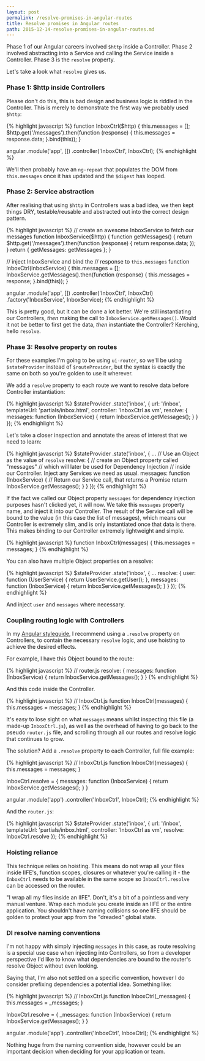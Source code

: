 ```yaml
---
layout: post
permalink: /resolve-promises-in-angular-routes
title: Resolve promises in Angular routes
path: 2015-12-14-resolve-promises-in-angular-routes.md
---
```


Phase 1 of our Angular careers involved `$http` inside a Controller. Phase 2 involved abstracting into a Service and calling the Service inside a Controller. Phase 3 is the `resolve` property.

Let's take a look what `resolve` gives us.

### Phase 1: $http inside Controllers

Please don't do this, this is bad design and business logic is riddled in the Controller. This is merely to demonstrate the first way we probably used `$http`:

{% highlight javascript %}
function InboxCtrl($http) {
  this.messages = [];
  $http.get('/messages').then(function (response) {
    this.messages = response.data;
  }.bind(this));
}

angular
  .module('app', [])
  .controller('InboxCtrl', InboxCtrl);
{% endhighlight %}

We'll then probably have an `ng-repeat` that populates the DOM from `this.messages` once it has updated and the `$digest` has looped.

### Phase 2: Service abstraction

After realising that using `$http` in Controllers was a bad idea, we then kept things DRY, testable/reusable and abstracted out into the correct design pattern.

{% highlight javascript %}
// create an awesome InboxService to fetch our messages
function InboxService($http) {
  function getMessages() {
    return $http.get('/messages').then(function (response) {
      return response.data;
    });
  }
  return {
    getMessages: getMessages
  };
}

// inject InboxService and bind the 
// response to `this.messages`
function InboxCtrl(InboxService) {
  this.messages = [];
  InboxService.getMessages().then(function (response) {
    this.messages = response;
  }.bind(this));
}

angular
  .module('app', [])
  .controller('InboxCtrl', InboxCtrl)
  .factory('InboxService', InboxService);
{% endhighlight %}

This is pretty good, but it can be done a lot better. We're still instantiating our Controllers, _then_ making the call to `InboxService.getMessages()`. Would it not be better to first get the data, _then_ instantiate the Controller? Kerching, hello `resolve`.

### Phase 3: Resolve property on routes

For these examples I'm going to be using `ui-router`, so we'll be using `$stateProvider` instead of `$routeProvider`, but the syntax is exactly the same on both so you're golden to use it wherever.

We add a `resolve` property to each route we want to resolve data before Controller instantiation:

{% highlight javascript %}
$stateProvider
  .state('inbox', {
    url: '/inbox',
    templateUrl: 'partials/inbox.html',
    controller: 'InboxCtrl as vm',
    resolve: {
      messages: function (InboxService) {
        return InboxService.getMessages();
      }
    }
  });
{% endhighlight %}

Let's take a closer inspection and annotate the areas of interest that we need to learn:

{% highlight javascript %}
$stateProvider
  .state('inbox', {
    ...
    // Use an Object as the value of `resolve`
    resolve: {
      // create an Object property called "messages"
      // which will later be used for Dependency Injection
      // inside our Controller. Inject any Services we need as usual.
      messages: function (InboxService) {
        // Return our Service call, that returns a Promise
        return InboxService.getMessages();
      }
    }
  });
{% endhighlight %}

If the fact we called our Object property `messages` for dependency injection purposes hasn't clicked yet, it will now. We take this `messages` property name, and inject it into our Controller. The result of the Service call will be bound to the value (in this case the list of messages), which means our Controller is extremely slim, and is only instantiated once that data is there. This makes binding to our Controller extremely lightweight and simple.

{% highlight javascript %}
function InboxCtrl(messages) {
  this.messages = messages;
}
{% endhighlight %}

You can also have multiple Object properties on a resolve:

{% highlight javascript %}
$stateProvider
  .state('inbox', {
    ...
    resolve: {
      user: function (UserService) {
        return UserService.getUser();
      },
      messages: function (InboxService) {
        return InboxService.getMessages();
      }
    }
  });
{% endhighlight %}

And inject `user` and `messages` where necessary.

### Coupling routing logic with Controllers

In my [Angular styleguide](https://github.com/toddmotto/angularjs-styleguide#routing-resolves), I recommend using a `.resolve` property on Controllers, to contain the necessary `resolve` logic, and use hoisting to achieve the desired effects.

For example, I have this Object bound to the route:

{% highlight javascript %}
// router.js
resolve: {
  messages: function (InboxService) {
    return InboxService.getMessages();
  }
}
{% endhighlight %}

And this code inside the Controller.

{% highlight javascript %}
// InboxCtrl.js
function InboxCtrl(messages) {
  this.messages = messages;
}
{% endhighlight %}

It's easy to lose sight on what `messages` means whilst inspecting this file (a made-up `InboxCtrl.js`), as well as the overhead of having to go back to the pseudo `router.js` file, and scrolling through all our routes and resolve logic that continues to grow.

The solution? Add a `.resolve` property to each Controller, full file example:

{% highlight javascript %}
// InboxCtrl.js
function InboxCtrl(messages) {
  this.messages = messages;
}

InboxCtrl.resolve = {
  messages: function (InboxService) {
    return InboxService.getMessages();
  }
}

angular
  .module('app')
  .controller('InboxCtrl', InboxCtrl);
{% endhighlight %}

And the `router.js`:

{% highlight javascript %}
$stateProvider
  .state('inbox', {
    url: '/inbox',
    templateUrl: 'partials/inbox.html',
    controller: 'InboxCtrl as vm',
    resolve: InboxCtrl.resolve
  });
{% endhighlight %}

### Hoisting reliance

This technique relies on hoisting. This means do not wrap all your files inside IIFE's, function scopes, closures or whatever you're calling it - the `InboxCtrl` needs to be available in the same scope so `InboxCtrl.resolve` can be accessed on the router.

"I wrap all my files inside an IIFE". Don't, it's a bit of a pointless and very manual venture. Wrap each module you create inside an IIFE or the entire application. You shouldn't have naming collisions so one IIFE should be golden to protect your app from the "dreaded" global state.

### DI resolve naming conventions

I'm not happy with simply injecting `messages` in this case, as route resolving is a special use case when injecting into Controllers, so from a developer perspective I'd like to know what dependencies are bound to the router's resolve Object without even looking.

Saying that, I'm also not settled on a specific convention, however I do consider prefixing dependencies a potential idea. Something like:

{% highlight javascript %}
// InboxCtrl.js
function InboxCtrl(_messages) {
  this.messages = _messages;
}

InboxCtrl.resolve = {
  _messages: function (InboxService) {
    return InboxService.getMessages();
  }
}

angular
  .module('app')
  .controller('InboxCtrl', InboxCtrl);
{% endhighlight %}

Nothing huge from the naming convention side, however could be an important decision when deciding for your application or team.
